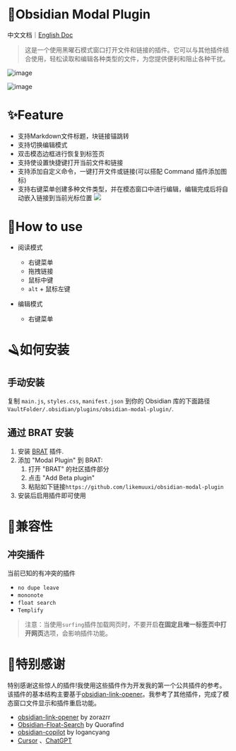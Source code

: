 # 🎉Obsidian Modal Plugin

中文文档｜[English Doc](https://github.com/likemuuxi/obsidian-modal-plugin/blob/main/README.md)

> 这是一个使用黑曜石模式窗口打开文件和链接的插件。它可以与其他插件结合使用，轻松读取和编辑各种类型的文件，为您提供便利和阻止各种干扰。


![image](https://github.com/user-attachments/assets/dd59221d-701e-4ca6-9235-807c2b5ea1fa)



![image](https://github.com/user-attachments/assets/f826b237-f1b9-4b3a-bf1b-2b2c43a32325)



# ✨Feature

- 支持Markdown文件标题，块链接锚跳转
- 支持切换编辑模式
- 双击模态边框进行恢复到标签页
- 支持使设置快捷键打开当前文件和链接
- 支持添加自定义命令，一键打开文件或链接(可以搭配 Command 插件添加图标)
- 支持右键菜单创建多种文件类型，并在模态窗口中进行编辑，编辑完成后将自动嵌入链接到当前光标位置
  ![](https://muuxi-oss.oss-cn-hangzhou.aliyuncs.com/img/1726831815672.png)

# 🎯How to use

- 阅读模式
  - 右键菜单
  - 拖拽链接
  - 鼠标中键
  - `alt` + 鼠标左键

- 编辑模式
  - 右键菜单

# 🪒如何安装

## 手动安装

复制 `main.js`, `styles.css`, `manifest.json` 到你的 Obsidian 库的下面路径`VaultFolder/.obsidian/plugins/obsidian-modal-plugin/`.

## 通过 BRAT 安装

1. 安装 [BRAT](https://github.com/TfTHacker/obsidian42-brat) 插件. 
2. 添加 "Modal Plugin" 到 BRAT:
   1. 打开 "BRAT" 的社区插件部分
   2. 点击 "Add Beta plugin"
   3. 粘贴如下链接`https://github.com/likemuuxi/obsidian-modal-plugin`
3. 安装后启用插件即可使用

# 🚧兼容性

## 冲突插件

当前已知的有冲突的插件

- `no dupe leave`
- `mononote`
- `float search`
- `Templify`

> 注意：当使用`surfing`插件加载网页时，不要开启**在固定且唯一标签页中打开网页**选项，会影响插件功能。

# 🥰特别感谢

特别感谢这些惊人的插件!我使用这些插件作为开发我的第一个公共插件的参考。该插件的基本结构主要基于[obsidian-link-opener](https://github.com/zorazrr/obsidian-link-opener)。我参考了其他插件，完成了模态窗口文件显示和插件重启功能。

- [obsidian-link-opener](https://github.com/zorazrr/obsidian-link-opener) by zorazrr
- [Obsidian-Float-Search](https://github.com/Quorafind/Obsidian-Float-Search) by Quorafind
- [obsidian-copilot](https://github.com/logancyang/obsidian-copilot) by logancyang
- [Cursor](https://www.cursor.com/) 、[ChatGPT](https://chatgpt.com/)

